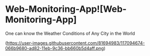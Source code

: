 # Web-Monitoring-App![Web-Monitoring-App]

One can know the Weather Conditions of Any City in the World

(https://user-images.githubusercontent.com/81694983/117094674-066b9680-ad82-11eb-9c36-bb660b5d4aff.png)
